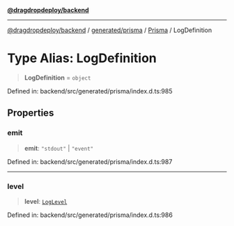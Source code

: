 [**@dragdropdeploy/backend**](../../../../../README.md)

***

[@dragdropdeploy/backend](../../../../../README.md) / [generated/prisma](../../../README.md) / [Prisma](../README.md) / LogDefinition

# Type Alias: LogDefinition

> **LogDefinition** = `object`

Defined in: backend/src/generated/prisma/index.d.ts:985

## Properties

### emit

> **emit**: `"stdout"` \| `"event"`

Defined in: backend/src/generated/prisma/index.d.ts:987

***

### level

> **level**: [`LogLevel`](LogLevel.md)

Defined in: backend/src/generated/prisma/index.d.ts:986
